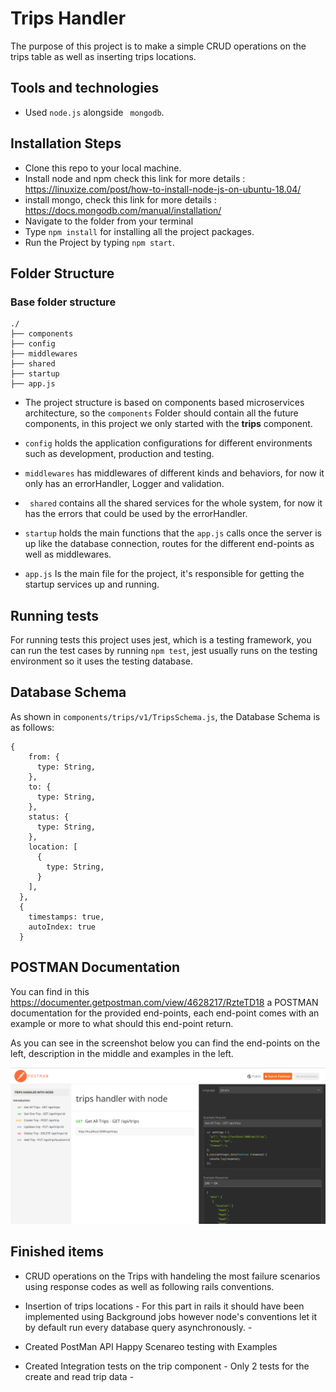 # Trips Handler

The purpose of this project is to make a simple CRUD operations on the trips table as well as inserting trips locations.

## Tools and technologies

* Used ``` node.js ``` alongside  ``` mongodb```.

## Installation Steps

* Clone this repo to your local machine.
* Install node and npm check this link for more details : 
<a> https://linuxize.com/post/how-to-install-node-js-on-ubuntu-18.04/</a>
* install mongo, check this link for more details :
<a>https://docs.mongodb.com/manual/installation/ </a>
* Navigate to the folder from your terminal
* Type ``` npm install ``` for installing all the project packages.
* Run the Project by typing ``` npm start ```.

## Folder Structure

### Base folder structure

```
./
├── components
├── config
├── middlewares
├── shared
├── startup
├── app.js

```
* The project structure is based on components based microservices architecture, so the ``` components ``` Folder should contain all the future components, in this project we only started with the <b>trips</b> component.


* ``` config ``` holds the application configurations for different environments such as development, production and testing.

*  ``` middlewares ``` has middlewares of different kinds and behaviors, for now it only has an errorHandler, Logger and validation.

* ``` shared``` contains all the shared services for the whole system, for now it has the errors that could be used by the errorHandler.

* ``` startup ``` holds the main functions that the ``` app.js ``` calls once the server is up like the database connection, routes for the different end-points as well as middlewares.

* ``` app.js ``` Is the main file for the project, it's responsible for getting the startup services up and running.

## Running tests

For running tests this project uses jest, which is a testing framework, you can run the test cases by running ``` npm test ```,
jest usually runs on the testing environment so it uses the testing database.

## Database Schema

As shown in ``` components/trips/v1/TripsSchema.js ```, the Database Schema is as follows: 

```
{
    from: {
      type: String,
    },
    to: {
      type: String,
    },
    status: {
      type: String,
    },
    location: [
      {
        type: String,
      }
    ],
  },
  {
    timestamps: true,
    autoIndex: true
  }
```

## POSTMAN Documentation

You can find in this <a>https://documenter.getpostman.com/view/4628217/RzteTD18</a> a POSTMAN documentation for the provided end-points, each end-point comes with an example or more to what should this end-point return.

As you can see in the screenshot below you can find the end-points on the left, description in the middle and examples in the left.

<img src="postman_example.png">

## Finished items

* CRUD operations on the Trips with handeling the most failure scenarios using response codes as well as following rails conventions.

* Insertion of trips locations - For this part in rails it should have been implemented using Background jobs however node's conventions let it by default run every database query asynchronously. -

* Created PostMan API Happy Scenareo testing with Examples

* Created Integration tests on the trip component - Only 2 tests for the create and read trip data -